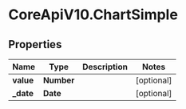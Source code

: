 # CoreApiV10.ChartSimple

## Properties
Name | Type | Description | Notes
------------ | ------------- | ------------- | -------------
**value** | **Number** |  | [optional] 
**_date** | **Date** |  | [optional] 


